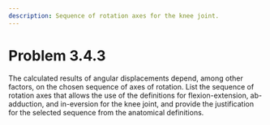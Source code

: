 ```yaml
---
description: Sequence of rotation axes for the knee joint.
---
```


# Problem 3.4.3

The calculated results of angular displacements depend, among other factors, on the chosen sequence of axes of rotation. List the sequence of rotation axes that allows the use of the definitions for flexion-extension, ab-adduction, and in-eversion for the knee joint, and provide the justification for the selected sequence from the anatomical definitions.
